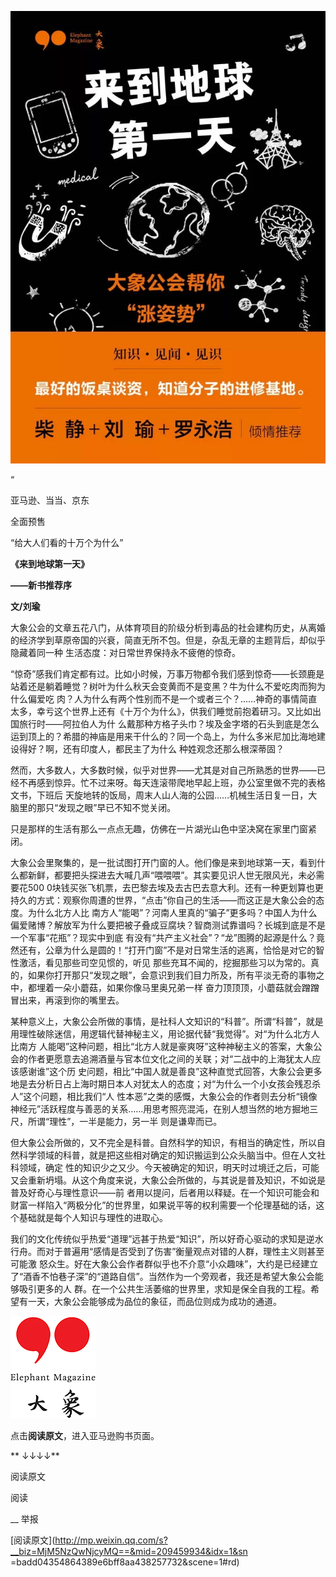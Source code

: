 ![](_resources/《来到地球第一天》|大象公会image0.jpg)

  

“

亚马逊、当当、京东

全面预售

“给大人们看的十万个为什么”

**《来到地球第一天》**

**——新书推荐序**  

  

**文/刘瑜**

  

大象公会的文章五花八门，从体育项目的阶级分析到毒品的社会建构历史，从离婚的经济学到草原帝国的兴衰，简直无所不包。但是，杂乱无章的主题背后，却似乎隐藏着同一种
生活态度：对日常世界保持永不疲倦的惊奇。

  

“惊奇”感我们肯定都有过。比如小时候，万事万物都令我们感到惊奇——长颈鹿是站着还是躺着睡觉？树叶为什么秋天会变黄而不是变黑？牛为什么不爱吃肉而狗为什么偏爱吃
肉？人为什么有两个性别而不是一个或者三个？……神奇的事情简直太多，幸亏这个世界上还有《十万个为什么》，供我们睡觉前抱着研习。又比如出国旅行时——阿拉伯人为什
么戴那种方格子头巾？埃及金字塔的石头到底是怎么运到顶上的？希腊的神庙是用来干什么的？同一个岛上，为什么多米尼加比海地建设得好？啊，还有印度人，都民主了为什么
种姓观念还那么根深蒂固？

  

然而，大多数人，大多数时候，似乎对世界——尤其是对自己所熟悉的世界——已经不再感到惊异。忙不过来呀。每天连滚带爬地早起上班，办公室里做不完的表格文书，下班后
天旋地转的饭局，周末人山人海的公园……机械生活日复一日，大脑里的那只“发现之眼”早已不知不觉关闭。

  

只是那样的生活有那么一点点无趣，仿佛在一片湖光山色中坚决窝在家里门窗紧闭。

  

大象公会里聚集的，是一批试图打开门窗的人。他们像是来到地球第一天，看到什么都新鲜，都要把头探进去大喊几声“喂喂喂”。其实要见识人世无限风光，未必需要花500
0块钱买张飞机票，去巴黎去埃及去古巴去意大利。还有一种更划算也更持久的方式：观察你周遭的世界，“点击”你自己的生活——而这正是大象公会的态度。为什么北方人比
南方人“能喝”？河南人里真的“骗子”更多吗？中国人为什么偏爱赌博？解放军为什么要把被子叠成豆腐块？智商测试靠谱吗？长城到底是不是一个军事“花瓶”？现实中到底
有没有“共产主义社会”？“龙”图腾的起源是什么？竟然还有，公章为什么是圆的！“打开门窗”不是对日常生活的逃离，恰恰是对它的智性激活，看见那些司空见惯的，听见
那些充耳不闻的，挖掘那些习以为常的。真的，如果你打开那只“发现之眼”，会意识到我们目力所及，所有平淡无奇的事物之中，都埋着一朵小蘑菇，如果你像马里奥兄弟一样
奋力顶顶顶，小蘑菇就会蹭蹭冒出来，再滚到你的嘴里去。

  

某种意义上，大象公会所做的事情，是社科人文知识的“科普”。所谓“科普”，就是用理性破除迷信，用逻辑代替神秘主义，用论据代替“我觉得”。对“为什么北方人比南方
人能喝”这种问题，相比“北方人就是豪爽呀”这种神秘主义的答案，大象公会的作者更愿意去追溯酒量与官本位文化之间的关联；对“二战中的上海犹太人应该感谢谁”这个历
史问题，相比“中国人就是善良”这种直觉式回答，大象公会更多地是去分析日占上海时期日本人对犹太人的态度；对“为什么一个小女孩会残忍杀人”这个问题，相比我们“人
性本恶”之类的感慨，大象公会的作者则去分析“镜像神经元”活跃程度与善恶的关系……用思考照亮混沌，在别人想当然的地方掘地三尺，所谓“理性”，一半是能力，另一半
则是谦卑而已。

  

但大象公会所做的，又不完全是科普。自然科学的知识，有相当的确定性，所以自然科学领域的科普，就是把这些相对确定的知识搬运到公众头脑当中。但在人文社科领域，确定
性的知识少之又少。今天被确定的知识，明天时过境迁之后，可能又会重新坍塌。从这个角度来说，大象公会所做的，与其说是普及知识，不如说是普及好奇心与理性意识——前
者用以提问，后者用以释疑。在一个知识可能会和财富一样陷入“两极分化”的世界里，如果说平等的权利需要一个伦理基础的话，这个基础就是每个人知识与理性的进取心。

  

我们的文化传统似乎热爱“道理”远甚于热爱“知识”，所以好奇心驱动的求知是逆水行舟。而对于普遍用“感情是否受到了伤害”衡量观点对错的人群，理性主义则甚至可能激
怒众生。好在大象公会作者群似乎也不介意“小众趣味”，大约是已经建立了“酒香不怕巷子深”的“道路自信”。当然作为一个旁观者，我还是希望大象公会能够吸引更多的人
群。在一个公共生活萎缩的世界里，求知是保全自我的工程。希望有一天，大象公会能够成为品位的象征，而品位则成为成功的通道。

  

![](_resources/《来到地球第一天》|大象公会image1.png)  

点击**阅读原文**，进入亚马逊购书页面。  

** ↓↓↓↓**

阅读原文

阅读

__ 举报

[阅读原文](http://mp.weixin.qq.com/s?__biz=MjM5NzQwNjcyMQ==&mid=209459934&idx=1&sn
=badd04354864389e6bff8aa438257732&scene=1#rd)

